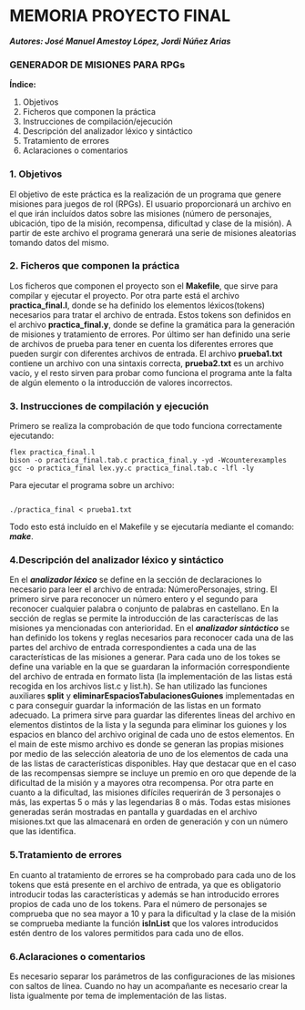 # MEMORIA PROYECTO FINAL


***Autores: José Manuel Amestoy López, Jordi Núñez Arias***



### GENERADOR DE MISIONES PARA RPGs


**Índice:**
1. Objetivos
2. Ficheros que componen la práctica
3. Instrucciones de compilación/ejecución
4. Descripción del analizador léxico y sintáctico
5. Tratamiento de errores
6. Aclaraciones o comentarios



### 1. Objetivos


El objetivo de este práctica es la realización de un programa que genere misiones para juegos de rol (RPGs).
El usuario proporcionará un archivo en el que irán incluídos datos sobre las misiones (número de personajes,
ubicación, tipo de la misión, recompensa, dificultad y clase de la misión). A partir de este archivo el programa
generará una serie de misiones aleatorias tomando datos del mismo.



### 2. Ficheros que componen la práctica


Los ficheros que componen el proyecto son el **Makefile**, que sirve para compilar y ejecutar el proyecto. Por otra parte está el archivo **practica_final.l**, donde se ha definido los elementos léxicos(tokens) necesarios para tratar el archivo de entrada. Estos tokens son definidos en el archivo **practica_final.y**, donde se define la gramática para la generación de misiones y tratamiento de errores. Por último ser han definido una serie de archivos de prueba para tener en cuenta los diferentes errores que pueden surgir con diferentes archivos de entrada. El archivo **prueba1.txt** contiene un archivo con una sintaxis correcta, **prueba2.txt** es un archivo vacío, y el resto sirven para probar como funciona el programa ante la falta de algún elemento o la introducción de valores incorrectos. 



### 3. Instrucciones de compilación y ejecución


Primero se realiza la comprobación de que todo funciona correctamente ejecutando:

~~~
flex practica_final.l
bison -o practica_final.tab.c practica_final.y -yd -Wcounterexamples
gcc -o practica_final lex.yy.c practica_final.tab.c -lfl -ly
~~~

Para ejecutar el programa sobre un archivo:
~~~

./practica_final < prueba1.txt

~~~

Todo esto está incluído en el Makefile y se ejecutaría mediante el comando: ***make***.



### 4.Descripción del analizador léxico y sintáctico


En el ***analizador léxico*** se define en la sección de declaraciones lo necesario para leer el archivo de entrada: NúmeroPersonajes, string. El primero sirve para reconocer un número entero y el segundo para reconocer cualquier palabra o conjunto de palabras en castellano. En la sección de reglas se permite la introducción de las caracteríscas de las misiones ya mencionadas con anterioridad. 
En el ***analizador sintáctico*** se han definido los tokens y reglas necesarios para reconocer cada una de las partes del archivo de entrada correspondientes a cada una de las características de las misiones a generar. Para cada uno de los tokes se define una variable en la que se guardaran la información correspondiente del archivo de entrada en formato lista (la implementación de las listas está recogida en los archivos list.c y list.h). Se han utilizado las funciones auxiliares **split** y **eliminarEspaciosTabulacionesGuiones** implementadas en c para conseguir guardar la información de las listas en un formato adecuado. La primera sirve para guardar las diferentes lineas del archivo en elementos distintos de la lista y la segunda para eliminar los guiones y los espacios en blanco del archivo original de cada uno de estos elementos.
En el main de este mismo archivo es donde se generan las propias misiones por medio de las selección aleatoria de uno de los elementos de cada una de las listas de características disponibles. Hay que destacar que en el caso de las recompensas siempre se incluye un premio en oro que depende de la dificultad de la misión y a mayores otra recompensa. Por otra parte en cuanto a la dificultad, las misiones difíciles requerirán de 3 personajes o más, las expertas 5 o más y las legendarias 8 o más. Todas estas misiones generadas serán mostradas en pantalla y guardadas en el archivo misiones.txt que las almacenará en orden de generación y con un número que las identifica.

### 5.Tratamiento de errores

En cuanto al tratamiento de errores se ha comprobado para cada uno de los tokens que está presente en el archivo de entrada, ya que es obligatorio introducir todas las características y además se han introducido errores propios de cada uno de los tokens. Para el número de personajes se comprueba que no sea mayor a 10 y para la dificultad y la clase de la misión se comprueba mediante la función **isInList** que los valores introducidos estén dentro de los valores permitidos para cada uno de ellos.

### 6.Aclaraciones o comentarios

Es necesario separar los parámetros de las configuraciones de las misiones con saltos de línea. Cuando no hay un acompañante es necesario crear la lista igualmente por tema de implementación de las listas.

